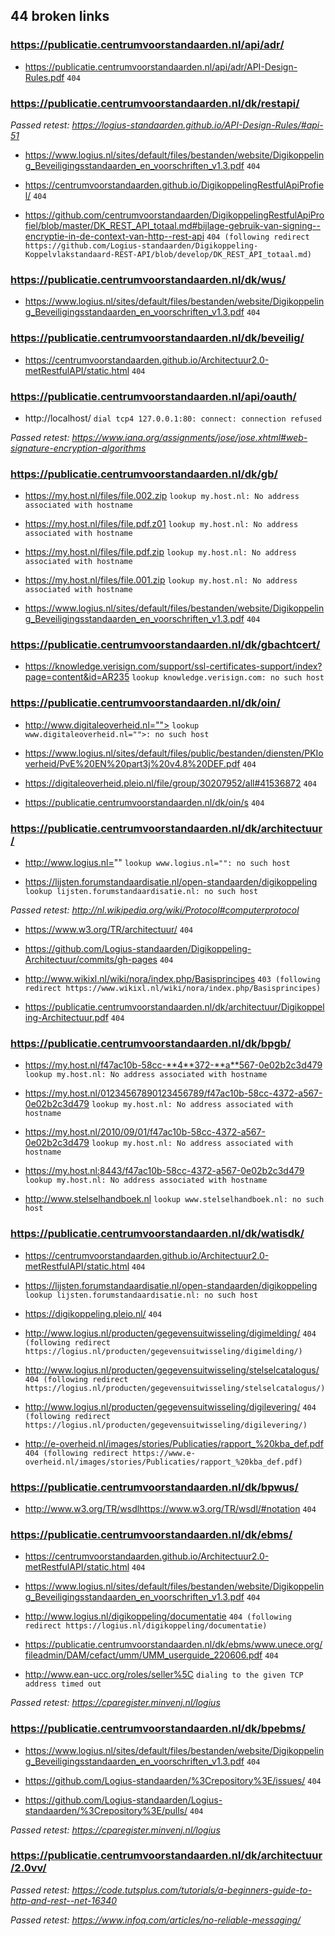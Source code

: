 ## 44 broken links

### https://publicatie.centrumvoorstandaarden.nl/api/adr/
* https://publicatie.centrumvoorstandaarden.nl/api/adr/API-Design-Rules.pdf `404`

### https://publicatie.centrumvoorstandaarden.nl/dk/restapi/
_Passed retest: https://logius-standaarden.github.io/API-Design-Rules/#api-51_

* https://www.logius.nl/sites/default/files/bestanden/website/Digikoppeling_Beveiligingsstandaarden_en_voorschriften_v1.3.pdf `404`

* https://centrumvoorstandaarden.github.io/DigikoppelingRestfulApiProfiel/ `404`

* https://github.com/centrumvoorstandaarden/DigikoppelingRestfulApiProfiel/blob/master/DK_REST_API_totaal.md#bijlage-gebruik-van-signing--encryptie-in-de-context-van-http--rest-api `404 (following redirect https://github.com/Logius-standaarden/Digikoppeling-Koppelvlakstandaard-REST-API/blob/develop/DK_REST_API_totaal.md)`

### https://publicatie.centrumvoorstandaarden.nl/dk/wus/
* https://www.logius.nl/sites/default/files/bestanden/website/Digikoppeling_Beveiligingsstandaarden_en_voorschriften_v1.3.pdf `404`

### https://publicatie.centrumvoorstandaarden.nl/dk/beveilig/
* https://centrumvoorstandaarden.github.io/Architectuur2.0-metRestfulAPI/static.html `404`

### https://publicatie.centrumvoorstandaarden.nl/api/oauth/
* http://localhost/ `dial tcp4 127.0.0.1:80: connect: connection refused`

_Passed retest: https://www.iana.org/assignments/jose/jose.xhtml#web-signature-encryption-algorithms_

### https://publicatie.centrumvoorstandaarden.nl/dk/gb/
* https://my.host.nl/files/file.002.zip `lookup my.host.nl: No address associated with hostname`

* https://my.host.nl/files/file.pdf.z01 `lookup my.host.nl: No address associated with hostname`

* https://my.host.nl/files/file.pdf.zip `lookup my.host.nl: No address associated with hostname`

* https://my.host.nl/files/file.001.zip `lookup my.host.nl: No address associated with hostname`

* https://www.logius.nl/sites/default/files/bestanden/website/Digikoppeling_Beveiligingsstandaarden_en_voorschriften_v1.3.pdf `404`

### https://publicatie.centrumvoorstandaarden.nl/dk/gbachtcert/
* https://knowledge.verisign.com/support/ssl-certificates-support/index?page=content&id=AR235 `lookup knowledge.verisign.com: no such host`

### https://publicatie.centrumvoorstandaarden.nl/dk/oin/
* http://www.digitaleoverheid.nl=""> `lookup www.digitaleoverheid.nl="">: no such host`

* https://www.logius.nl/sites/default/files/public/bestanden/diensten/PKIoverheid/PvE%20EN%20part3j%20v4.8%20DEF.pdf `404`

* https://digitaleoverheid.pleio.nl/file/group/30207952/all#41536872 `404`

* https://publicatie.centrumvoorstandaarden.nl/dk/oin/s `404`

### https://publicatie.centrumvoorstandaarden.nl/dk/architectuur/
* http://www.logius.nl="" `lookup www.logius.nl="": no such host`

* https://lijsten.forumstandaardisatie.nl/open-standaarden/digikoppeling `lookup lijsten.forumstandaardisatie.nl: no such host`

_Passed retest: http://nl.wikipedia.org/wiki/Protocol#computerprotocol_

* https://www.w3.org/TR/architectuur/ `404`

* https://github.com/Logius-standaarden/Digikoppeling-Architectuur/commits/gh-pages `404`

* http://www.wikixl.nl/wiki/nora/index.php/Basisprincipes `403 (following redirect https://www.wikixl.nl/wiki/nora/index.php/Basisprincipes)`

* https://publicatie.centrumvoorstandaarden.nl/dk/architectuur/Digikoppeling-Architectuur.pdf `404`

### https://publicatie.centrumvoorstandaarden.nl/dk/bpgb/
* https://my.host.nl/f47ac10b-58cc-**4**372-**a**567-0e02b2c3d479 `lookup my.host.nl: No address associated with hostname`

* https://my.host.nl/01234567890123456789/f47ac10b-58cc-4372-a567-0e02b2c3d479 `lookup my.host.nl: No address associated with hostname`

* https://my.host.nl/2010/09/01/f47ac10b-58cc-4372-a567-0e02b2c3d479 `lookup my.host.nl: No address associated with hostname`

* https://my.host.nl:8443/f47ac10b-58cc-4372-a567-0e02b2c3d479 `lookup my.host.nl: No address associated with hostname`

* http://www.stelselhandboek.nl `lookup www.stelselhandboek.nl: no such host`

### https://publicatie.centrumvoorstandaarden.nl/dk/watisdk/
* https://centrumvoorstandaarden.github.io/Architectuur2.0-metRestfulAPI/static.html `404`

* https://lijsten.forumstandaardisatie.nl/open-standaarden/digikoppeling `lookup lijsten.forumstandaardisatie.nl: no such host`

* https://digikoppeling.pleio.nl/ `404`

* http://www.logius.nl/producten/gegevensuitwisseling/digimelding/ `404 (following redirect https://logius.nl/producten/gegevensuitwisseling/digimelding/)`

* http://www.logius.nl/producten/gegevensuitwisseling/stelselcatalogus/ `404 (following redirect https://logius.nl/producten/gegevensuitwisseling/stelselcatalogus/)`

* http://www.logius.nl/producten/gegevensuitwisseling/digilevering/ `404 (following redirect https://logius.nl/producten/gegevensuitwisseling/digilevering/)`

* http://e-overheid.nl/images/stories/Publicaties/rapport_%20kba_def.pdf `404 (following redirect https://www.e-overheid.nl/images/stories/Publicaties/rapport_%20kba_def.pdf)`

### https://publicatie.centrumvoorstandaarden.nl/dk/bpwus/
* http://www.w3.org/TR/wsdlhttps://www.w3.org/TR/wsdl/#notation `404`

### https://publicatie.centrumvoorstandaarden.nl/dk/ebms/
* https://centrumvoorstandaarden.github.io/Architectuur2.0-metRestfulAPI/static.html `404`

* https://www.logius.nl/sites/default/files/bestanden/website/Digikoppeling_Beveiligingsstandaarden_en_voorschriften_v1.3.pdf `404`

* http://www.logius.nl/digikoppeling/documentatie `404 (following redirect https://logius.nl/digikoppeling/documentatie)`

* https://publicatie.centrumvoorstandaarden.nl/dk/ebms/www.unece.org/fileadmin/DAM/cefact/umm/UMM_userguide_220606.pdf `404`

* http://www.ean-ucc.org/roles/seller%5C `dialing to the given TCP address timed out`

_Passed retest: https://cparegister.minvenj.nl/logius_

### https://publicatie.centrumvoorstandaarden.nl/dk/bpebms/
* https://www.logius.nl/sites/default/files/bestanden/website/Digikoppeling_Beveiligingsstandaarden_en_voorschriften_v1.3.pdf `404`

* https://github.com/Logius-standaarden/%3Crepository%3E/issues/ `404`

* https://github.com/Logius-standaarden/Logius-standaarden/%3Crepository%3E/pulls/ `404`

_Passed retest: https://cparegister.minvenj.nl/logius_

### https://publicatie.centrumvoorstandaarden.nl/dk/architectuur/2.0vv/
_Passed retest: https://code.tutsplus.com/tutorials/a-beginners-guide-to-http-and-rest--net-16340_

_Passed retest: https://www.infoq.com/articles/no-reliable-messaging/_

